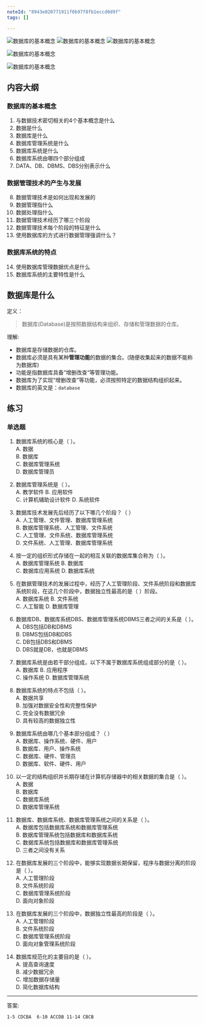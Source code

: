```yaml
---
noteId: "8943e020771911f0b97f8fb1eccd0d9f"
tags: []

---
```



![数据库的基本概念](../images/ebooks/001.jpeg)
![数据库的基本概念](../images/ebooks/002.jpeg)
![数据库的基本概念](../images/ebooks/003.jpeg)

![数据库的基本概念](../images/ebooks/004.jpeg)

![数据库的基本概念](../images/ebooks/005.jpeg)

## 内容大纲
### 数据库的基本概念
1. 与数据技术密切相关的4个基本概念是什么
2. 数据是什么
3. 数据库是什么
4. 数据库管理系统是什么
5. 数据库系统是什么
6. 数据库系统由哪四个部分组成
7. DATA、DB、DBMS、DBS分别表示什么
### 数据管理技术的产生与发展
8. 数据管理技术是如何出现和发展的
9.  数据管理指什么
10. 数据处理指什么
11. 数据管理技术经历了哪三个阶段
12. 数据管理技术每个阶段的特征是什么
13. 使用数据库的方式进行数据管理强调什么？
### 数据库系统的特点
14. 使用数据库管理数据优点是什么
15. 数据库系统的主要特性是什么



## 数据库是什么

定义：

> 数据库(Database)是按照数据结构来组织、存储和管理数据的仓库。 

理解:

- 数据库是存储数据的仓库。
- 数据库必须是具有某种**管理功能**的数据的集合。(随便收集起来的数据不能称为数据库)
- 功能是指数据库具备”增删改查“等管理功能。
- 数据库为了实现“增删改查”等功能，必须按照特定的数据结构组织起来。
- 数据库的英文是：`database`

## 练习

### 单选题

1. 数据库系统的核心是（    ）。  
   A. 数据  
   B. 数据库  
   C. 数据库管理系统  
   D. 数据库管理员 

2. 数据库管理系统是（ ）。  
   A. 教学软件    B. 应用软件  
   C. 计算机辅助设计软件    D. 系统软件  

3. 数据库技术发展先后经历了以下哪几个阶段？（    ）  
   A. 人工管理、文件管理、数据库管理系统  
   B. 数据库管理系统、人工管理、文件系统  
   C. 人工管理、文件系统、数据库管理系统  
   D. 文件系统、人工管理、数据库管理系统  

4. 按一定的组织形式存储在一起的相互关联的数据库集合称为（ ）。  
   A. 数据库管理系统    B. 数据库  
   C. 数据库应用系统    D. 数据库系统  

5. 在数据管理技术的发展过程中，经历了人工管理阶段、文件系统阶段和数据库系统阶段，在这几个阶段中，数据独立性最高的是（ ）阶段。  
   A. 数据库系统    B. 文件系统  
   C. 人工智能    D. 数据库管理  

6. 数据库DB、数据库系统DBS、数据库管理系统DBMS三者之间的关系是（ ）。  
   A. DBS包括DB和DBMS  
   B. DBMS包括DB和DBS  
   C. DB包括DBS和DBMS  
   D. DBS就是DB，也就是DBMS  

7. 数据库系统是由若干部分组成，以下不属于数据库系统组成部分的是（ ）。  
   A. 数据库    B. 应用程序  
   C. 操作系统    D. 数据库管理系统  

8. 数据库系统的特点不包括（ ）。  
   A. 数据共享  
   B. 加强对数据安全性和完整性保护  
   C. 完全没有数据冗余  
   D. 具有较高的数据独立性  

9. 数据库系统由哪几个基本部分组成？（    ）  
   A. 数据库、操作系统、硬件、用户  
   B. 数据库、用户、操作系统  
   C. 数据库、硬件、管理员  
   D. 数据库、软件、硬件、用户  

10. 以一定的结构组织并长期存储在计算机存储器中的相关数据的集合是（    ）。  
   A. 数据  
   B. 数据库  
   C. 数据库系统  
   D. 数据库管理系统  

11. 数据库、数据库系统、数据库管理系统之间的关系是（    ）。  
   A. 数据库包括数据库系统和数据库管理系统  
   B. 数据库管理系统包括数据库和数据库系统  
   C. 数据库系统包括数据库和数据库管理系统  
   D. 三者之间没有关系  

12. 在数据库发展的三个阶段中，能够实现数据长期保留，程序与数据分离的阶段是（    ）。  
   A. 人工管理阶段  
   B. 文件系统阶段  
   C. 数据库管理系统阶段  
   D. 面向对象阶段  

13. 在数据库发展的三个阶段中，数据独立性最高的阶段是（    ）。  
   A. 人工管理阶段  
   B. 文件系统阶段  
   C. 数据库管理系统阶段  
   D. 面向对象管理系统阶段  

14. 数据库规范化的主要目的是（    ）。  
   A. 提高查询速度  
   B. 减少数据冗余  
   C. 增加数据存储量  
   D. 简化数据库结构  

--- 

答案: 
```
1-5 CDCBA  6-10 ACCDB 11-14 CBCB
```

